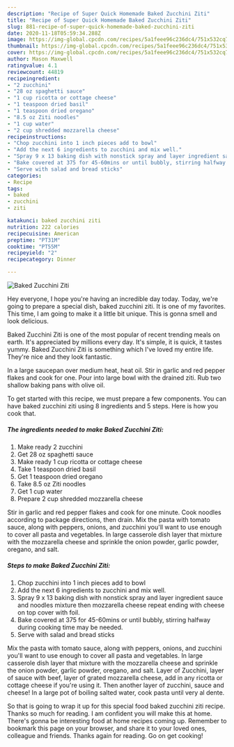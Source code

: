```yaml
---
description: "Recipe of Super Quick Homemade Baked Zucchini Ziti"
title: "Recipe of Super Quick Homemade Baked Zucchini Ziti"
slug: 881-recipe-of-super-quick-homemade-baked-zucchini-ziti
date: 2020-11-18T05:59:34.288Z
image: https://img-global.cpcdn.com/recipes/5a1feee96c236dc4/751x532cq70/baked-zucchini-ziti-recipe-main-photo.jpg
thumbnail: https://img-global.cpcdn.com/recipes/5a1feee96c236dc4/751x532cq70/baked-zucchini-ziti-recipe-main-photo.jpg
cover: https://img-global.cpcdn.com/recipes/5a1feee96c236dc4/751x532cq70/baked-zucchini-ziti-recipe-main-photo.jpg
author: Mason Maxwell
ratingvalue: 4.1
reviewcount: 44819
recipeingredient:
- "2 zucchini"
- "28 oz spaghetti sauce"
- "1 cup ricotta or cottage cheese"
- "1 teaspoon dried basil"
- "1 teaspoon dried oregano"
- "8.5 oz Ziti noodles"
- "1 cup water"
- "2 cup shredded mozzarella cheese"
recipeinstructions:
- "Chop zucchini into 1 inch pieces add to bowl"
- "Add the next 6 ingredients to zucchini and mix well."
- "Spray 9 x 13 baking dish with nonstick spray and layer ingredient sauce and noodles mixture then mozzarella cheese repeat ending with cheese on top cover with foil."
- "Bake covered at 375 for 45-60mins or until bubbly, stirring halfway during cooking time may be needed."
- "Serve with salad and bread sticks"
categories:
- Recipe
tags:
- baked
- zucchini
- ziti

katakunci: baked zucchini ziti 
nutrition: 222 calories
recipecuisine: American
preptime: "PT31M"
cooktime: "PT55M"
recipeyield: "2"
recipecategory: Dinner

---
```



![Baked Zucchini Ziti](https://img-global.cpcdn.com/recipes/5a1feee96c236dc4/751x532cq70/baked-zucchini-ziti-recipe-main-photo.jpg)

Hey everyone, I hope you're having an incredible day today. Today, we're going to prepare a special dish, baked zucchini ziti. It is one of my favorites. This time, I am going to make it a little bit unique. This is gonna smell and look delicious.

Baked Zucchini Ziti is one of the most popular of recent trending meals on earth. It's appreciated by millions every day. It's simple, it is quick, it tastes yummy. Baked Zucchini Ziti is something which I've loved my entire life. They're nice and they look fantastic.

In a large saucepan over medium heat, heat oil. Stir in garlic and red pepper flakes and cook for one. Pour into large bowl with the drained ziti. Rub two shallow baking pans with olive oil.


To get started with this recipe, we must prepare a few components. You can have baked zucchini ziti using 8 ingredients and 5 steps. Here is how you cook that.

<!--inarticleads1-->

##### The ingredients needed to make Baked Zucchini Ziti:

1. Make ready 2 zucchini
1. Get 28 oz spaghetti sauce
1. Make ready 1 cup ricotta or cottage cheese
1. Take 1 teaspoon dried basil
1. Get 1 teaspoon dried oregano
1. Take 8.5 oz Ziti noodles
1. Get 1 cup water
1. Prepare 2 cup shredded mozzarella cheese


Stir in garlic and red pepper flakes and cook for one minute. Cook noodles according to package directions, then drain. Mix the pasta with tomato sauce, along with peppers, onions, and zucchini you&#39;ll want to use enough to cover all pasta and vegetables. In large casserole dish layer that mixture with the mozzarella cheese and sprinkle the onion powder, garlic powder, oregano, and salt. 

<!--inarticleads2-->

##### Steps to make Baked Zucchini Ziti:

1. Chop zucchini into 1 inch pieces add to bowl
1. Add the next 6 ingredients to zucchini and mix well.
1. Spray 9 x 13 baking dish with nonstick spray and layer ingredient sauce and noodles mixture then mozzarella cheese repeat ending with cheese on top cover with foil.
1. Bake covered at 375 for 45-60mins or until bubbly, stirring halfway during cooking time may be needed.
1. Serve with salad and bread sticks


Mix the pasta with tomato sauce, along with peppers, onions, and zucchini you&#39;ll want to use enough to cover all pasta and vegetables. In large casserole dish layer that mixture with the mozzarella cheese and sprinkle the onion powder, garlic powder, oregano, and salt. Layer of Zucchini, layer of sauce with beef, layer of grated mozzarella cheese, add in any ricotta or cottage cheese if you&#39;re using it. Then another layer of zucchini, sauce and cheese! In a large pot of boiling salted water, cook pasta until very al dente. 

So that is going to wrap it up for this special food baked zucchini ziti recipe. Thanks so much for reading. I am confident you will make this at home. There's gonna be interesting food at home recipes coming up. Remember to bookmark this page on your browser, and share it to your loved ones, colleague and friends. Thanks again for reading. Go on get cooking!
